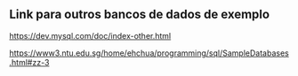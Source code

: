 ## Link para outros bancos de dados de exemplo

https://dev.mysql.com/doc/index-other.html

https://www3.ntu.edu.sg/home/ehchua/programming/sql/SampleDatabases.html#zz-3 

